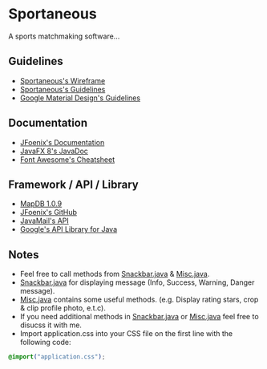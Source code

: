 Sportaneous
======
A sports matchmaking software...

Guidelines
------
* [Sportaneous's Wireframe](https://unoq8a.axshare.com/home.html)
* [Sportaneous's Guidelines](https://y698fv.axshare.com/#g=1&p=index)
* [Google Material Design's Guidelines](https://material.io/guidelines/)
  
Documentation
------
* [JFoenix's Documentation](http://www.jfoenix.com/documentation.html)
* [JavaFX 8's JavaDoc](https://docs.oracle.com/javase/8/javafx/api/toc.htm)
* [Font Awesome's Cheatsheet](http://fontawesome.io/cheatsheet/)

Framework / API / Library
------
* [MapDB 1.0.9](http://central.maven.org/maven2/org/mapdb/mapdb/1.0.9/mapdb-1.0.9.jar.asc)
* [JFoenix's GitHub](https://github.com/jfoenixadmin/JFoenix)
* [JavaMail's API](https://github.com/javaee/javamail/releases)
* [Google's API Library for Java](https://developers.google.com/api-client-library/java/google-api-java-client/download)

Notes
------
* Feel free to call methods from [Snackbar.java](src/modules/Snackbar.java) & [Misc.java](src/modules/Misc.java).
* [Snackbar.java](src/modules/Snackbar.java) for displaying message (Info, Success, Warning, Danger message).
* [Misc.java](src/modules/Misc.java) contains some useful methods. (e.g. Display rating stars, crop & clip profile photo, e.t.c).
* If you need additional methods in [Snackbar.java](src/modules/Snackbar.java) or [Misc.java](src/modules/Misc.java) feel free to disucss it with me.
* Import application.css into your CSS file on the first line with the following code:
```CSS
@import("application.css");
```
